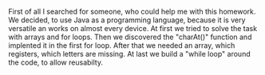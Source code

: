 First of all I searched for someone, who could help me with this homework.
We decided, to use Java as a programming language, because it is very versatile an works on almost every device.
At first we tried to solve the task with arrays and for loops.
Then we discovered the "charAt()" function and implented it in the first for loop.
After that we needed an array, which registers, which letters are missing.
At last we build a "while loop" around the code, to allow reusabilty.